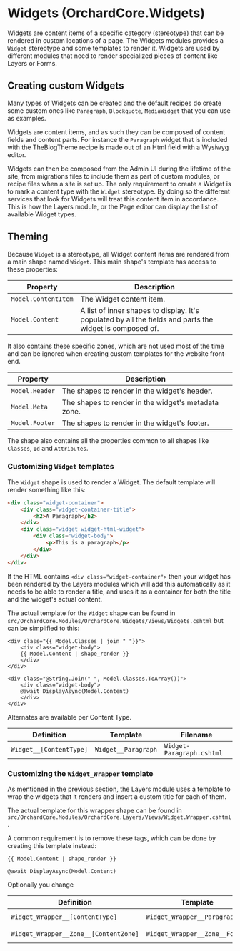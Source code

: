 # Widgets (OrchardCore.Widgets)

Widgets are content items of a specific category (stereotype) that can be rendered in custom locations of a page.
The Widgets modules provides a `Widget` stereotype and some templates to render it. Widgets are used by different modules that need to
render specialized pieces of content like Layers or Forms.

## Creating custom Widgets

Many types of Widgets can be created and the default recipes do create some custom ones like `Paragraph`, `Blockquote`, `MediaWidget` that you can 
use as examples.

Widgets are content items, and as such they can be composed of content fields and content parts. For instance the `Paragraph` widget that is included with the 
TheBlogTheme recipe is made out of an Html field with a Wysiwyg editor.

Widgets can then be composed from the Admin UI during the lifetime of the site, from migrations files to include them as part of custom modules, or recipe files
when a site is set up. The only requirement to create a Widget is to mark a content type with the `Widget` stereotype. By doing so the different services that look
for Widgets will treat this content item in accordance. This is how the Layers module, or the Page editor can display the list of available Widget types.

## Theming

Because `Widget` is a stereotype, all Widget content items are rendered from a main shape named `Widget`.
This main shape's template has access to these properties:

| Property | Description |
| --------- | ------------ |
| `Model.ContentItem` | The Widget content item. |
| `Model.Content` | A list of inner shapes to display. It's populated by all the fields and parts the widget is composed of. |

It also contains these specific zones, which are not used most of the time and can be ignored when creating custom templates for 
the website front-end.

| Property | Description |
| --------- | ------------ |
| `Model.Header` | The shapes to render in the widget's header. |
| `Model.Meta` | The shapes to render in the widget's metadata zone. |
| `Model.Footer` | The shapes to render in the widget's footer. |

The shape also contains all the properties common to all shapes like `Classes`, `Id` and `Attributes`.

### Customizing `Widget` templates

The `Widget` shape is used to render a Widget. The default template will render something like this:

```html
<div class="widget-container">
    <div class="widget-container-title">
        <h2>A Paragraph</h2>
    </div>
    <div class="widget widget-html-widget">
        <div class="widget-body">
            <p>This is a paragraph</p>
        </div>
    </div>
</div>
```

If the HTML contains `<div class="widget-container">` then your widget has been rendered by the Layers modules which will add this automatically as it needs to 
be able to render a title, and uses it as a container for both the title and the widget's actual content.

The actual template for the `Widget` shape can be found in `src/OrchardCore.Modules/OrchardCore.Widgets/Views/Widgets.cshtml` but can be simplified to this:

```liquid
<div class="{{ Model.Classes | join " "}}">
    <div class="widget-body">
    {{ Model.Content | shape_render }}
    </div>
</div>
```

```razor
<div class="@String.Join(" ", Model.Classes.ToArray())">
    <div class="widget-body">
    @await DisplayAsync(Model.Content)
    </div>
</div>
```

Alternates are available per Content Type.

| Definition | Template | Filename|
| ---------- | --------- | ------------ |
| `Widget__[ContentType]` | `Widget__Paragraph` | `Widget-Paragraph.cshtml` |

### Customizing the `Widget_Wrapper` template

As mentioned in the previous section, the Layers module uses a template to wrap the widgets that it renders and insert a custom title for each of them.


The actual template for this wrapper shape can be found in `src/OrchardCore.Modules/OrchardCore.Layers/Views/Widget.Wrapper.cshtml`.

A common requirement is to remove these tags, which can be done by creating this template instead:

```liquid
{{ Model.Content | shape_render }}
```

```razor
@await DisplayAsync(Model.Content)
```

Optionally you change 

| Definition | Template | Filename|
| ---------- | --------- | ------------ |
| `Widget_Wrapper__[ContentType]` | `Widget_Wrapper__Paragraph` | `Widget-Paragraph.Wrapper.cshtml` |
| `Widget_Wrapper__Zone__[ContentZone]` | `Widget_Wrapper__Zone__Footer` | `Widget-Zone-Footer.Wrapper.cshtml` |
